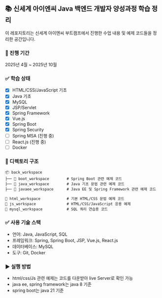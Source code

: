 ## 📚 신세계 아이엔씨 Java 백엔드 개발자 양성과정 학습 정리
이 레포지토리는 신세계 아이엔씨 부트캠프에서 진행한 수업 내용 및 예제 코드들을 정리한 공간입니다.

### 📅 진행 기간
2025년 4월 ~ 2025년 10월

### ✅ 학습 상태
- [x] HTML/CSS/JavaScript 기초
- [x] Java 기초
- [x] MySQL
- [x] JSP/Servlet
- [x] Spring Framework
- [x] Vue.js
- [x] Spring Boot
- [x] Spring Security 
- [ ] Spring MSA (진행 중) 
- [ ] React.js (진행 중)
- [ ] Docker 

### 📁 디렉토리 구조

```
📦 back_workspace  
├── 📁 boot_workspace        # Spring Boot 관련 예제 코드  
├── 📁 java_workspace        # Java 기초 문법 관련 예제 코드  
├── 📁 javaee_workspace      # Java EE 및 Spring Framework 관련 예제 코드  

📁 html_workspace            # 기본 HTML/CSS 문법 예제 코드  
📁 js_workspace              # HTML/CSS/JavaScript 응용 예제  
📁 mysql_workspace           # SQL 쿼리 연습용 코드
```

### ✅ 사용 기술 스택
- 언어: Java, JavaScript, SQL
- 프레임워크: Spring, Spring Boot, JSP, Vue.js, React.js
- 데이터베이스: MySQL
- 도구: Git, Docker

### ▶️ 실행 방법
- html/css/Js 관련 예제는 코드를 다운받아 live Server로 확인 가능
- java ee, spring framework는 java 8 기준
- spring boot는 java 21 기준
